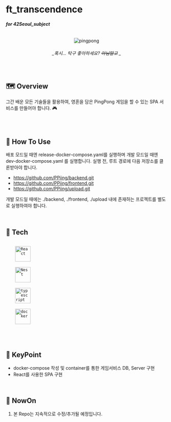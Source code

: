 # ft_transcendence

#### _for 42Seoul_subject_

<br/>
  
  <div align="center">
    <img src="https://i.pinimg.com/originals/38/42/23/384223a426361f98e7cfcf30f2272806.gif" alt="pingpong"/>
  
  ###### _혹시... 탁구 좋아하세요?  ~~아님말고~~ _

  </div>
</div>



<br/>


## 🗺️ Overview
그간 배운 모든 기술들을 활용하여, 영혼을 담은 PingPong 게임을 할 수 있는 SPA 서비스를 만들어야 합니다. 🎮
<br/>

<br/>




<br/>


## 📝 How To Use
배포 모드일 때엔 release-docker-compose.yaml를 실행하며 개발 모드일 때엔 dev-docker-compose.yaml 를 실행합니다.
실행 전, 루트 경로에 다음 저장소를 클론받아야 합니다.
 - https://github.com/PPiing/backend.git
 - https://github.com/PPiing/frontend.git
 - https://github.com/PPiing/upload.git

개발 모드일 때에는 ./backend, ./frontend, ./upload 내에 존재하는 프로젝트를 별도로 실행하여야 합니다.
<br/>

<br/>


## 🧰 Tech


<code>
    <img src="https://img.shields.io/badge/React-20232A?style=for-the-badge&logo=react&logoColor=61DAFB" height="48" alt="React"/>
</code>

<code>
    <img src="https://img.shields.io/badge/nestjs-E0234E?style=for-the-badge&logo=nestjs&logoColor=white" height="48" alt="Nest"/>
</code>

<code>
    <img src="https://img.shields.io/badge/TypeScript-007ACC?style=for-the-badge&logo=typescript&logoColor=white" height="48" alt="typescript"/>
</code>

<code>
    <img src="https://img.shields.io/badge/Docker-2CA5E0?style=for-the-badge&logo=docker&logoColor=white" height="48" alt="docker"/>
</code>

  
<br/>
<br/>
<br/>



## 🔑 KeyPoint

- docker-compose 작성 및 container를 통한 게임서비스 DB, Server 구현
- React를 사용한 SPA 구현


<br/>


## 🚩 NowOn

1. 본 Repo는 지속적으로 수정/추가될 예정입니다.
